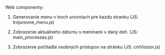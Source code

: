 
Web componenty:

1. Generovanie menu v troch urovniach pre kazdu stranku
(JS: trojurovne_menu.js)
      
2. Zobrazenie aktuálneho dátumu s meninami v daný deň.
(JS: main_processes.js)
      
3. Zobrazenie počítadla osobných prístupov na stránku
(JS: cntVisizor.js)
			


